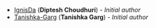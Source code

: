 <!-- Please use this format to add your contributions to this file -->
<!-- [SocialUsernameName](Profile-Url) (**Your Name**) - _Description of your contribution in a few words_ -->

- [IgnisDa](https://github.com/IgnisDa/) (**Diptesh Choudhuri**) - _Initial author_
- [Tanishka-Garg](https://github.com/Tanishka-Garg/) (**Tanishka Garg**) - _Initial author_
